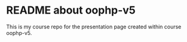 README about oophp-v5
=======================

This is my course repo for the presentation page created within course oophp-v5.
